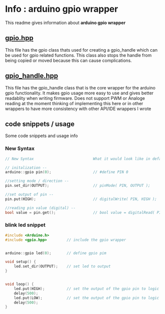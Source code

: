 # Info : arduino gpio wrapper
This readme gives information about **arduino gpio wrapper**

## [gpio.hpp](gpio.hpp)
This file has the gpio class thats used for creating a gpio_handle which can be used for gpio related functions. This class also stops the handle from being copied or moved because this can cause complications.

## [gpio_handle.hpp](gpio_handle.hpp) 
This file has the gpio_handle class that is the core wrapper for the arduino gpio functionality. It makes gpio usage more easy to use and gives better readablity when writing firmware. Does not support PWM or Analoge reading at the moment thinking of implementing this here or in other wrappers to have more consistency with other API/IDE wrappers I wrote

## code snippets / usage
Some code snippets and usage info
### New Syntax
```c++
// New Syntax                           What it would look like in default Arduino IDE

// initalization --                     
arduino::gpio pin(0);                   // #define PIN 0

//setting mode / direction --
pin.set_dir(OUTPUT);                    // pinMode( PIN, OUTPUT );

//set output of pin --
pin.put(HIGH);                          // digitalWrite( PIN, HIGH );

//reading pin value (digital) --
bool value = pin.get();                 // bool value = digitalRead( PIN )
```
### blink led snippet
```c++
#include <Arduino.h>
#include <gpio.hpp>         // include the gpio wrapper


arduino::gpio led(0);       // define gpio pim

void setup() {
    led.set_dir(OUTPUT);    // set led to output
}


void loop() {
    led.put(HIGH);          // set the output of the gpio pin to logic high
    delay(500);
    led.put(LOW);           // set the output of the gpio pin to logic low
    delay(500);
}
```







